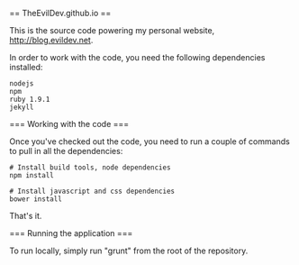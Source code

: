 == TheEvilDev.github.io ==

This is the source code powering my personal website, http://blog.evildev.net.

In order to work with the code, you need the following dependencies installed:

	nodejs
	npm
	ruby 1.9.1
	jekyll

=== Working with the code ===

Once you've checked out the code, you need to run a couple of commands to pull in all the dependencies:

	# Install build tools, node dependencies
	npm install

	# Install javascript and css dependencies
	bower install

That's it.

=== Running the application ===

To run locally, simply run "grunt" from the root of the repository.